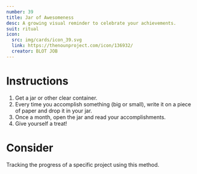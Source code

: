 ```yaml
---
number: 39
title: Jar of Awesomeness
desc: A growing visual reminder to celebrate your achievements.
suit: ritual
icon:
  src: img/cards/icon_39.svg
  link: https://thenounproject.com/icon/136932/
  creator: BLOT JOB
---
```

# Instructions
1. Get a jar or other clear container.
2. Every time you accomplish something (big or small), write it on a piece of paper and drop it in your jar.
3. Once a month, open the jar and read your accomplishments.
4. Give yourself a treat!

# Consider
Tracking the progress of a specific project using this method.
